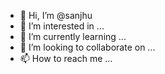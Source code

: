 - 👋 Hi, I’m @sanjhu
- 👀 I’m interested in ...
- 🌱 I’m currently learning ...
- 💞️ I’m looking to collaborate on ...
- 📫 How to reach me ...

<!---
sanjhu/sanjhu is a ✨ special ✨ repository because its `README.md` (this file) appears on your GitHub profile.
You can click the Preview link to take a look at your changes.
--->
